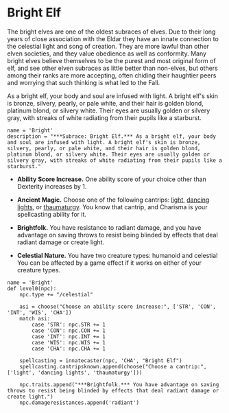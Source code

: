 # Bright Elf
The bright elves are one of the oldest subraces of elves. Due to their long years of close association with the Eldar they have an innate connection to the celestial light and song of creation. They are more lawful than other elven societies, and they value obedience as well as conformity. Many bright elves believe themselves to be the purest and most original form of elf, and see other elven subraces as little better than non-elves, but others among their ranks  are more accepting, often chiding their haughtier peers and worrying that such thinking is what led to the Fall.

As a bright elf, your body and soul are infused with light. A bright elf's skin is bronze, silvery, pearly, or pale white, and their hair is golden blond, platinum blond, or silvery white. Their eyes are usually golden or silvery gray, with streaks of white radiating from their pupils like a starburst.

```
name = 'Bright'
description = "***Subrace: Bright Elf.*** As a bright elf, your body and soul are infused with light. A bright elf's skin is bronze, silvery, pearly, or pale white, and their hair is golden blond, platinum blond, or silvery white. Their eyes are usually golden or silvery gray, with streaks of white radiating from their pupils like a starburst."
```

* **Ability Score Increase.** One ability score of your choice other than Dexterity increases by 1.

* **Ancient Magic.** Choose one of the following cantrips: [light](http://azgaarnoth.tedneward.com/magic/spells/light/), [dancing lights](http://azgaarnoth.tedneward.com/magic/spells/dancing-lights/), or [thaumaturgy](http://azgaarnoth.tedneward.com/magic/spells/thaumaturgy/). You know that cantrip, and Charisma is your spellcasting ability for it.

* **Brightfolk.** You have resistance to radiant damage, and you have advantage on saving throws to resist being blinded by effects that deal radiant damage or create light.

* **Celestial Nature.** You have two creature types: humanoid and celestial You can be affected by a game effect if it works on either of your creature types.

```
name = 'Bright'
def level0(npc):
    npc.type += "/celestial"

    asi = choose("Choose an ability score increase:", ['STR', 'CON', 'INT', 'WIS', 'CHA'])
    match asi:
        case 'STR': npc.STR += 1
        case 'CON': npc.CON += 1
        case 'INT': npc.INT += 1
        case 'WIS': npc.WIS += 1
        case 'CHA': npc.CHA += 1

    spellcasting = innatecaster(npc, 'CHA', "Bright Elf")
    spellcasting.cantripsknown.append(choose("Choose a cantrip:", ['light', 'dancing lights', 'thaumaturgy']))

    npc.traits.append("***Brightfolk.*** You have advantage on saving throws to resist being blinded by effects that deal radiant damage or create light.")
    npc.damageresistances.append('radiant')
```